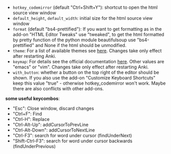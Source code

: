 - `hotkey_codemirror` (default "Ctrl+Shift+Y"): shortcut to open the html source view window
- `default_height`, `default_width`: initial size for the html source view window
- `format` (default "bs4-prettified"): If you want to get formatting as in the add-on "HTML Editor Tweaks" use "tweaked", to get the html formatted by pretty function of the python module beautifulsoup use "bs4-prettified" and None if the html should be unmodified. 
- `theme`: For a list of available themes see [here](https://codemirror.net/demo/theme.html). Changes take only effect after restarting Anki.
- `keymap`: For details see the official documentation [here](https://codemirror.net/doc/manual.html#keymaps). Other values are "emacs" or "vim". Changes take only effect after restarting Anki.
- `with_button`: whether a button on the top right of the editor should be shown. If you also use the add-on "Customize Keyboard Shortcuts" keep this value "true" - otherwise hotkey_codemirror won't work. Maybe there are also conflicts with other add-ons.

<b>some useful keycombos</b>:

- "Esc": Close window, discard changes
- "Ctrl+F": Find
- "Ctrl-H": Replace
- "Ctrl-Alt-Up": addCursorToPrevLine
- "Ctrl-Alt-Down": addCursorToNextLine
- "Ctrl-F3": search for word under cursor (findUnderNext)
- "Shift-Ctrl-F3": search for word under cursor backwards (findUnderPrevious)
